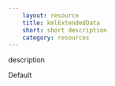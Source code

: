```yaml
---
    layout: resource
    title: kmlExtendedData
    short: short description
    category: resources
---
```


description

Default

